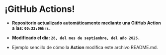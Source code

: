 # ¡GitHub Actions!
* **Repositorio actualizado automáticamente mediante una GitHub Action a las: `00:32:06hrs.`**
* **Modificado el día: `28, del mes de septiembre, del año 2025.`**

* Ejemplo sencillo de cómo la **Action** modifica este archivo README.md.

